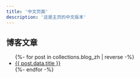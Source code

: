 ```yaml
---
title: '中文页面'
description: '这是主页的中文版本'
---
```


<h2>博客文章</h2>
<ul>
  {%- for post in collections.blog_zh | reverse -%}
    <li><a href="{{ post.url }}">{{ post.data.title }}</a></li>
  {%- endfor -%}
</ul>
